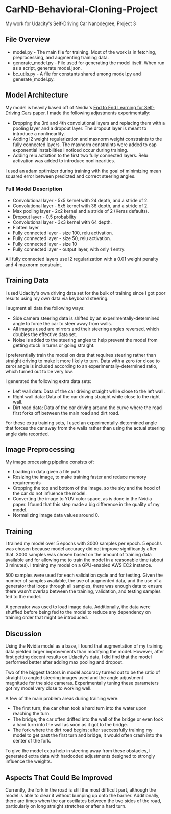 # CarND-Behavioral-Cloning-Project

My work for Udacity's Self-Driving Car Nanodegree, Project 3

## File Overview

* model.py - The main file for training. Most of the work is in fetching, preprocessing, and augmenting training data.
* generate_model.py - File used for generating the model itself. When run as a script, generate model.json.
* bc_utils.py - A file for constants shared among model.py and generate_model.py.

## Model Architecture

My model is heavily based off of Nvidia's [End to End Learning for Self-Driving Cars](http://images.nvidia.com/content/tegra/automotive/images/2016/solutions/pdf/end-to-end-dl-using-px.pdf) paper. I made the following adjustments experimentally:

* Dropping the 3rd and 4th convolutional layers and replacing them with a pooling layer and a dropout layer. The dropout layer is meant to introduce a nonlinearlity.
* Adding l2 weight regularization and maxnorm weight constraints to the fully connected layers. The maxnorm constraints were added to cap exponential instabilities I noticed occur during training.
* Adding relu actiation to the first two fully connected layers. Relu activation was added to introduce nonlinearities.

I used an adam optimizer during training with the goal of minimizing mean squared error between predicted and correct steering angles.

### Full Model Description

* Convolutional layer - 5x5 kernel with 24 depth, and a stride of 2.
* Convolutional layer - 5x5 kernel with 36 depth, and a stride of 2.
* Max pooling layer - 2x2 kernel and a stride of 2 (Keras defaults).
* Dropout layer - 0.5 probability
* Convolutional layer - 3x3 kernel with 64 depth.
* Flatten layer
* Fully connected layer - size 100, relu activation.
* Fully connected layer - size 50, relu activation.
* Fully connected layer - size 10
* Fully connected layer - output layer, with only 1 entry.

All fully connected layers use l2 regularization with a 0.01 weight penalty and 4 maxnorm constraint.

## Training Data

I used Udacity's own driving data set for the bulk of training since I got poor results using my own data via keyboard steering.

I augment all data the following ways:

* Side camera steering data is shifted by an experimentally-determined angle to force the car to steer away from walls.
* All images used are mirrors and their steering angles reversed, which doubles the effective data set.
* Noise is added to the steering angles to help prevent the model from getting stuck in turns or going straight.

I preferentially train the model on data that requires steering rather than straight driving to make it more likely to turn. Data with a zero (or close to zero) angle is included according to an experimentally-determined ratio, which turned out to be very low.

I generated the following extra data sets:

* Left wall data: Data of the car driving straight while close to the left wall.
* Right wall data: Data of the car driving straight while close to the right wall.
* Dirt road data: Data of the car driving around the curve where the road first forks off between the main road and dirt road.

For these extra training sets, I used an experimentally-determined angle that forces the car away from the walls rather than using the actual steering angle data recorded.

## Image Preprocessing

My image processing pipeline consists of:

* Loading in data given a file path
* Resizing the image, to make training faster and reduce memory requirements
* Cropping the top and bottom of the image, so the sky and the hood of the car do not influence the model.
* Converting the image to YUV color space, as is done in the Nvidia paper. I found that this step made a big difference in the quality of my model.
* Normalizing image data values around 0.

## Training

I trained my model over 5 epochs with 3000 samples per epoch. 5 epochs was chosen because model accuracy did not improve significantly after that. 3000 samples was chosen based on the amount of training data available and for allowing me to train the model in a reasonable time (about 3 minutes). I training my model on a GPU-enabled AWS EC2 instance.

500 samples were used for each validation cycle and for testing. Given the number of samples available, the use of augmented data, and the use of a generator that loops through all samples, there was enough data to ensure there wasn't overlap between the training, validation, and testing samples fed to the model.

A generator was used to load image data. Additionally, the data were shuffled before being fed to the model to reduce any dependency on training order that might be introduced.

## Discussion

Using the Nvidia model as a base, I found that augmentation of my training data yielded larger improvements than modifying the model. However, after first getting decent results on Udacity's data, I did find that the model performed better after adding max pooling and dropout.

Two of the biggest factors in model accuracy turned out to be the ratio of straight to angled steering images used and the angle adjustment magnitude for the side cameras. Experimentally tuning these parameters got my model very close to working well.

A few of the main problem areas during training were:

* The first turn; the car often took a hard turn into the water upon reaching the turn.
* The bridge; the car often drifted into the wall of the bridge or even took a hard turn into the wall as soon as it got to the bridge.
* The fork where the dirt road begins; after successfully training my model to get past the first turn and bridge, it would often crash into the center of the fork.

To give the model extra help in steering away from these obstacles, I generated extra data with hardcoded adjustments designed to strongly influence the weights.

## Aspects That Could Be Improved

Currently, the fork in the road is still the most difficult part, although the model is able to clear it without bumping up onto the barrier. Additionally, there are times when the car oscillates between the two sides of the road, particularly on long straight stretches or after a hard turn.
